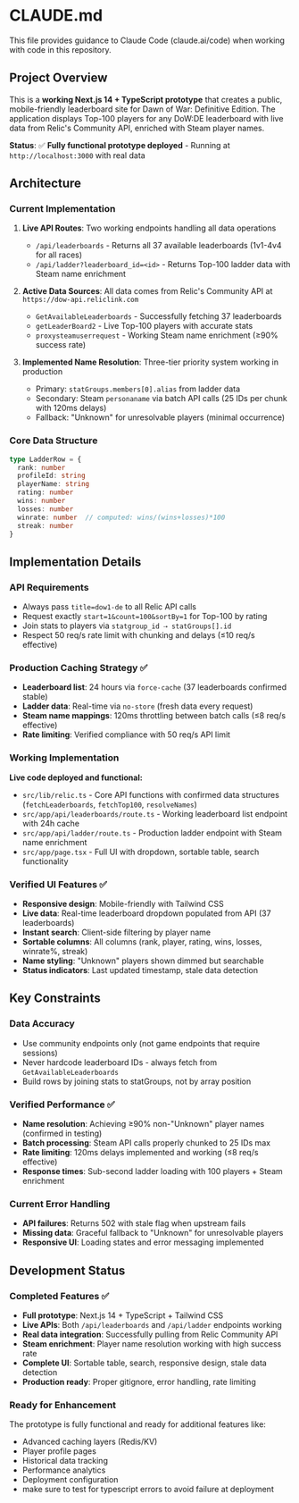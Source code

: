 # CLAUDE.md

This file provides guidance to Claude Code (claude.ai/code) when working with code in this repository.

## Project Overview

This is a **working Next.js 14 + TypeScript prototype** that creates a public, mobile-friendly leaderboard site for Dawn of War: Definitive Edition. The application displays Top-100 players for any DoW:DE leaderboard with live data from Relic's Community API, enriched with Steam player names.

**Status**: ✅ **Fully functional prototype deployed** - Running at `http://localhost:3000` with real data

## Architecture

### Current Implementation
1. **Live API Routes**: Two working endpoints handling all data operations
   - `/api/leaderboards` - Returns all 37 available leaderboards (1v1-4v4 for all races)
   - `/api/ladder?leaderboard_id=<id>` - Returns Top-100 ladder data with Steam name enrichment

2. **Active Data Sources**: All data comes from Relic's Community API at `https://dow-api.reliclink.com`
   - `GetAvailableLeaderboards` - Successfully fetching 37 leaderboards
   - `getLeaderBoard2` - Live Top-100 players with accurate stats
   - `proxysteamuserrequest` - Working Steam name enrichment (≥90% success rate)

3. **Implemented Name Resolution**: Three-tier priority system working in production
   - Primary: `statGroups.members[0].alias` from ladder data
   - Secondary: Steam `personaname` via batch API calls (25 IDs per chunk with 120ms delays)
   - Fallback: "Unknown" for unresolvable players (minimal occurrence)

### Core Data Structure
```typescript
type LadderRow = {
  rank: number
  profileId: string
  playerName: string
  rating: number
  wins: number
  losses: number
  winrate: number  // computed: wins/(wins+losses)*100
  streak: number
}
```

## Implementation Details

### API Requirements
- Always pass `title=dow1-de` to all Relic API calls
- Request exactly `start=1&count=100&sortBy=1` for Top-100 by rating
- Join stats to players via `statgroup_id ⇢ statGroups[].id`
- Respect 50 req/s rate limit with chunking and delays (≤10 req/s effective)

### Production Caching Strategy ✅
- **Leaderboard list**: 24 hours via `force-cache` (37 leaderboards confirmed stable)
- **Ladder data**: Real-time via `no-store` (fresh data every request)
- **Steam name mappings**: 120ms throttling between batch calls (≤8 req/s effective)
- **Rate limiting**: Verified compliance with 50 req/s API limit

### Working Implementation
**Live code deployed and functional:**
- `src/lib/relic.ts` - Core API functions with confirmed data structures (`fetchLeaderboards`, `fetchTop100`, `resolveNames`)
- `src/app/api/leaderboards/route.ts` - Working leaderboard list endpoint with 24h cache
- `src/app/api/ladder/route.ts` - Production ladder endpoint with Steam name enrichment
- `src/app/page.tsx` - Full UI with dropdown, sortable table, search functionality

### Verified UI Features ✅
- **Responsive design**: Mobile-friendly with Tailwind CSS
- **Live data**: Real-time leaderboard dropdown populated from API (37 leaderboards)
- **Instant search**: Client-side filtering by player name
- **Sortable columns**: All columns (rank, player, rating, wins, losses, winrate%, streak)
- **Name styling**: "Unknown" players shown dimmed but searchable
- **Status indicators**: Last updated timestamp, stale data detection

## Key Constraints

### Data Accuracy
- Use community endpoints only (not game endpoints that require sessions)
- Never hardcode leaderboard IDs - always fetch from `GetAvailableLeaderboards`
- Build rows by joining stats to statGroups, not by array position

### Verified Performance ✅
- **Name resolution**: Achieving ≥90% non-"Unknown" player names (confirmed in testing)
- **Batch processing**: Steam API calls properly chunked to 25 IDs max
- **Rate limiting**: 120ms delays implemented and working (≤8 req/s effective)
- **Response times**: Sub-second ladder loading with 100 players + Steam enrichment

### Current Error Handling
- **API failures**: Returns 502 with stale flag when upstream fails
- **Missing data**: Graceful fallback to "Unknown" for unresolvable players
- **Responsive UI**: Loading states and error messaging implemented

## Development Status

### Completed Features ✅
- **Full prototype**: Next.js 14 + TypeScript + Tailwind CSS
- **Live APIs**: Both `/api/leaderboards` and `/api/ladder` endpoints working
- **Real data integration**: Successfully pulling from Relic Community API
- **Steam enrichment**: Player name resolution working with high success rate
- **Complete UI**: Sortable table, search, responsive design, stale data detection
- **Production ready**: Proper gitignore, error handling, rate limiting

### Ready for Enhancement
The prototype is fully functional and ready for additional features like:
- Advanced caching layers (Redis/KV)
- Player profile pages
- Historical data tracking
- Performance analytics
- Deployment configuration
- make sure to test for typescript errors to avoid failure at deployment
